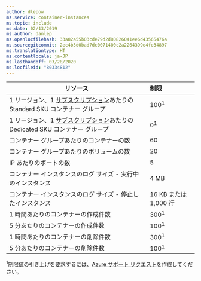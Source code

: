 ```yaml
---
author: dlepow
ms.service: container-instances
ms.topic: include
ms.date: 02/13/2019
ms.author: danlep
ms.openlocfilehash: 33a82a55b03cde79d2d80826041ee6d43565476a
ms.sourcegitcommit: 2ec4b3d0bad7dc0071400c2a2264399e4fe34897
ms.translationtype: HT
ms.contentlocale: ja-JP
ms.lasthandoff: 03/28/2020
ms.locfileid: "80334812"
---
```

| リソース | 制限 |
| --- | :--- |
| 1 リージョン、1 [サブスクリプション](../articles/billing-buy-sign-up-azure-subscription.md)あたりの Standard SKU コンテナー グループ | 100<sup>1</sup> |
| 1 リージョン、1 [サブスクリプション](../articles/billing-buy-sign-up-azure-subscription.md)あたりの Dedicated SKU コンテナー グループ | 0<sup>1</sup> |
| コンテナー グループあたりのコンテナーの数 | 60 |
| コンテナー グループあたりのボリュームの数 | 20 |
| IP あたりのポートの数 | 5 |
| コンテナー インスタンスのログ サイズ - 実行中のインスタンス | 4 MB |
| コンテナー インスタンスのログ サイズ - 停止したインスタンス | 16 KB または 1,000 行 |
| 1 時間あたりのコンテナーの作成件数 |300<sup>1</sup> |
| 5 分あたりのコンテナーの作成件数 | 100<sup>1</sup> |
| 1 時間あたりのコンテナーの削除件数 | 300<sup>1</sup> |
| 5 分あたりのコンテナーの削除件数 | 100<sup>1</sup> |


<sup>1</sup>制限値の引き上げを要求するには、[Azure サポート リクエスト][azure-support]を作成してください。<br />

<!-- LINKS - External -->
[azure-support]: https://ms.portal.azure.com/#blade/Microsoft_Azure_Support/HelpAndSupportBlade/newsupportrequest
